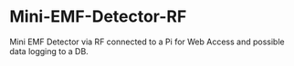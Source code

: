 # Mini-EMF-Detector-RF
Mini EMF Detector via RF connected to a Pi for Web Access and possible data logging to a DB.
